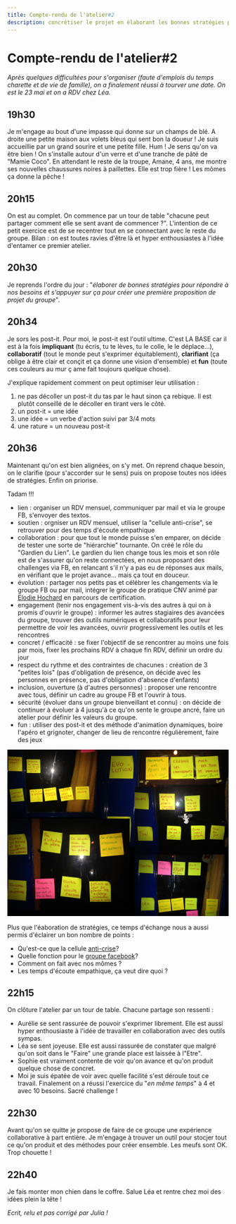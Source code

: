 ```yaml
---
title: Compte-rendu de l'atelier#2
description: concrétiser le projet en élaborant les bonnes stratégies pour répondre à nos besoins
---
```


# Compte-rendu de l'atelier#2 
*Après quelques difficultées pour s'organiser (faute d'emplois du temps charette et de vie de famille), on a finalement réussi à tourver une date. On est le 23 mai et on a RDV chez Léa.*

## 19h30
Je m'engage au bout d'une impasse qui donne sur un champs de blé. A droite une petite maison aux volets bleus qui sent bon la doueur ! Je suis accueillie par un grand sourire et une petite fille. Hum ! Je sens qu'on va être bien ! On s'installe autour d'un verre et d'une tranche de pâté de "Mamie Coco". En attendant le reste de la troupe, Amane, 4 ans, me montre ses nouvelles chaussures noires à paillettes. Elle est trop fière ! Les mômes ça donne la pêche !

## 20h15 
On est au complet. On commence par un tour de table "chacune peut partager comment elle se sent avant de commencer ?". L'intention de ce petit exercice
est de se recentrer tout en se connectant avec le reste du groupe. Bilan : on est toutes ravies d'être là et hyper enthousiastes à l'idée d'entamer ce premier atelier.

## 20h30
Je reprends l'ordre du jour : "*élaborer de bonnes stratégies pour répondre à nos besoins et s'appuyer sur ça pour créer une première proposition de projet du groupe*". 

## 20h34
Je sors les post-it. 
Pour moi, le post-it est l'outil ultime. C'est LA BASE car il est à la fois **impliquant** (tu écris, tu te lèves, tu le colle, le le déplace...), **collaboratif** (tout le monde peut s'exprimer équitablement), **clarifiant** (ça oblige à être clair et conçit et ça donne une vision d'ensemble) et **fun** (toute ces couleurs au mur ç ame fait toujours quelque chose).

J'explique rapidement comment on peut optimiser leur utilisation : 
1) ne pas décoller un post-it du tas par le haut sinon ça rebique. Il est plutôt conseillé de le décoller en tirant vers le côté.
2) un post-it = une idée
3) une idée = un verbe d'action suivi par 3/4 mots
4) une rature = un nouveau post-it

## 20h36
Maintenant qu'on est bien alignées, on s'y met. On reprend chaque besoin, on le clarifie (pour s'accorder sur le sens) puis on propose toutes nos idées de stratégies. Enfin on priorise. 

Tadam !!!
- lien : organiser un RDV mensuel, communiquer par mail et via le groupe FB, s'envoyer des textos. 
- soutien : orgniser un RDV mensuel, utiliser la "cellule anti-crise", se retrouver pour des temps d'écoute empathique
- collaboration : pour que tout le monde puisse s'en emparer, on décide de tester une sorte de "hiérarchie" tournante. On créé le rôle du "Gardien du Lien". Le gardien du lien change tous les mois et son rôle est de s'assurer qu'on reste connectées, en nous proposant des challenges via FB, en relancant s'il n'y a pas eu de réponses aux mails, en vérifiant que le projet avance... mais ça tout en douceur.
- évolution : partager nos petits pas et célébrer les changements via le groupe FB ou par mail, intégrer le groupe de pratique CNV animé par [Elodie Hochard](http://www.elodie-hochard.com/) en parcours de certification.
- engagement (tenir nos engagement vis-à-vis des autres à qui on à promis d'ouvrir le groupe) : informer les autres stagiaires des avancées du groupe, trouver des outils numériques et collaboratifs pour leur permettre de voir les avancées, ouvrir progressivement les outils et les rencontres
- concret / efficacité : se fixer l'objectif de se rencontrer au moins une fois par mois, fixer les prochains RDV à chaque fin RDV, définir un ordre du jour 
- respect du rythme et des contraintes de chacunes : création de 3 "petites lois" (pas d'obligation de présence, on décide avec les personnes en présence, pas d'obligation d'absence d'enfants)
- inclusion, ouverture (à d'autres personnes) : proposer une rencontre avec tous, définir un cadre au groupe FB et l'ouvrir à tous.
- sécurité (évoluer dans un groupe bienveillant et connu) : on décide de continuer à évoluer à 4 jusqu'à ce qu'on sente le groupe ancré, faire un atelier pour définir les valeurs du groupe.
- fun : utiliser des post-it et des méthode d'animation dynamiques, boire l'apéro et grignoter, changer de lieu de rencontre régulièrement, faire des jeux

![vive les portes vitrées !](https://github.com/cnvpoilsauxpieds/documentation/blob/master/media/atelier-2/tableau%20de%20post-it.jpg)

Plus que l'éaboration de stratégies, ce temps d'échange nous a aussi permis d'éclairer un bon nombre de points : 
- Qu'est-ce que la cellule [anti-crise](https://github.com/cnvpoilsauxpieds/documentation/blob/master/comment--a-marche/la-cellule-anti-crise.md)?
- Quelle fonction pour le [groupe facebook](https://github.com/cnvpoilsauxpieds/documentation/blob/master/comment--a-marche/le-groupe-facebook.md)?
- Comment on fait avec nos mômes ? 
- Les temps d'écoute empathique, ça veut dire quoi ? 

## 22h15
On clôture l'atelier par un tour de table. Chacune partage son ressenti : 
- Aurélie se sent rassurée de pouvoir s'exprimer librement. Elle est aussi hyper enthousiaste à l'idée de travailler en collaboration avec des outils sympas. 
- Léa se sent joyeuse. Elle est aussi rassurée de constater que malgré qu'on soit dans le "Faire" une grande place est laissée à l"Etre". 
- Sophie est vraiment contente de voir qu'on avance et qu'on produit quelque chose de concret. 
- Moi je suis épatée de voir avec quelle facilité s'est déroule tout ce travail. Finalement on a réussi l'exercice du "*en même temps*" à 4 et avec 10 besoins. Sacré challenge !

## 22h30
Avant qu'on se quitte je propose de faire de ce groupe une expérience collaborative à part entière. Je m'engage à trouver un outil pour stocjer tout ce qu'on produit et des méthodes pour créer ensemble. Les meufs sont OK. Trop chouette ! 

## 22h40
Je fais monter mon chien dans le coffre. Salue Léa et rentre chez moi des idées plein la tête ! 

*Ecrit, relu et pas corrigé par Julia !*
